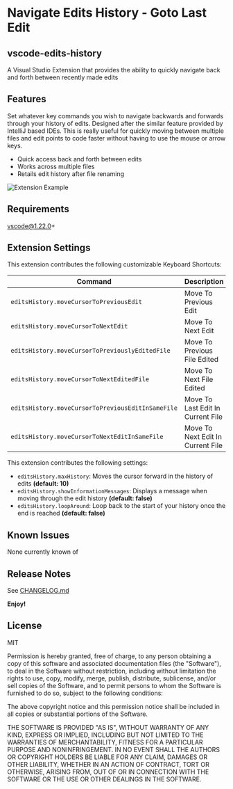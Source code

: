 # Navigate Edits History - Goto Last Edit
## vscode-edits-history

A Visual Studio Extension that provides the ability to quickly navigate back and forth between recently made edits

## Features

Set whatever key commands you wish to navigate backwards and forwards through your history of edits. Designed after the similar feature provided by IntelliJ based IDEs. This is really useful for quickly moving between multiple files and edit points to code faster without having to use the mouse or arrow keys.

- Quick access back and forth between edits
- Works across multiple files
- Retails edit history after file renaming

![Extension Example](demo.gif)

## Requirements

vscode@1.22.0+

## Extension Settings

This extension contributes the following customizable Keyboard Shortcuts:

| Command                                               | Description                                     | Mac         | Win          |
| ----------------------------------------------------- |:----------------------------------------------- | :-----------| :----------- |
| `editsHistory.moveCursorToPreviousEdit`               | Move To Previous Edit                           | cmd+j       | ctrl+j       |
| `editsHistory.moveCursorToNextEdit`                   | Move To Next Edit                               | cmd+k       | ctrl+k       |
| `editsHistory.moveCursorToPreviouslyEditedFile`       | Move To Previous File Edited                    | cmd+shift+j | ctrl+shift+j |
| `editsHistory.moveCursorToNextEditedFile`             | Move To Next File Edited                        | cmd+shift+k | ctrl+shift+k |
| `editsHistory.moveCursorToPreviousEditInSameFile`     | Move To Last Edit In Current File               | cmd+shift+u | ctrl+shift+u |
| `editsHistory.moveCursorToNextEditInSameFile`         | Move To Next Edit In Current File               | cmd+shift+i | ctrl+shift+i |


This extension contributes the following settings:

* `editsHistory.maxHistory`: Moves the cursor forward in the history of edits __(default: 10)__
* `editsHistory.showInformationMessages`: Displays a message when moving through the edit history __(default: false)__
* `editsHistory.loopAround`: Loop back to the start of your history once the end is reached __(default: false)__

## Known Issues

None currently known of

## Release Notes

See [CHANGELOG.md](CHANGELOG.md)

**Enjoy!**

## License
MIT

Permission is hereby granted, free of charge, to any person obtaining a copy of this software and associated documentation files (the "Software"), to deal in the Software without restriction, including without limitation the rights to use, copy, modify, merge, publish, distribute, sublicense, and/or sell copies of the Software, and to permit persons to whom the Software is furnished to do so, subject to the following conditions:

The above copyright notice and this permission notice shall be included in all copies or substantial portions of the Software.

THE SOFTWARE IS PROVIDED "AS IS", WITHOUT WARRANTY OF ANY KIND, EXPRESS OR IMPLIED, INCLUDING BUT NOT LIMITED TO THE WARRANTIES OF MERCHANTABILITY, FITNESS FOR A PARTICULAR PURPOSE AND NONINFRINGEMENT. IN NO EVENT SHALL THE AUTHORS OR COPYRIGHT HOLDERS BE LIABLE FOR ANY CLAIM, DAMAGES OR OTHER LIABILITY, WHETHER IN AN ACTION OF CONTRACT, TORT OR OTHERWISE, ARISING FROM, OUT OF OR IN CONNECTION WITH THE SOFTWARE OR THE USE OR OTHER DEALINGS IN THE SOFTWARE.